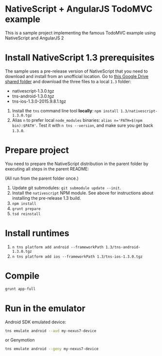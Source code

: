 # NativeScript + AngularJS TodoMVC example

This is a sample project implementing the famous TodoMVC example using NativeScript and AngularJS 2

# Install NativeScript 1.3 prerequisites

The sample uses a pre-release version of NativeScript that you need to download and install from an unofficial location. Go to [this Google Drive shared folder](https://drive.google.com/folderview?id=0B2NbnkQbtc4MY0NINlNKdWtHZms&usp=sharing) and download the three files to a local `1.3` folder:

* nativescript-1.3.0.tgz
* tns-android-1.3.0.tgz
* tns-ios-1.3.0-2015.9.8.1.tgz

1. Install the `tns` command line tool **locally**: `npm install 1.3/nativescript-1.3.0.tgz`
2. Alias `n` to prefer local `node_modules` binaries: `alias n='PATH=$(npm bin):$PATH'`. Test it with `n tns --version`, and make sure you get back `1.3.0`.

# Prepare project

You need to prepare the NativeScript distribution in the parent folder by executing all steps in the parent README:

(All run from the parent folder once.)

1. Update git submodules: `git submodule update --init`.
2. Install the `nativescript` NPM module. See above for instructions about installing the pre-release 1.3 build.
3. `npm install`
4. `grunt prepare`
5. `tsd reinstall`

# Install runtimes

1. `n tns platform add android --frameworkPath 1.3/tns-android-1.3.0.tgz`
1. `n tns platform add ios --frameworkPath 1.3/tns-ios-1.3.0.tgz`

# Compile

```sh
grunt app-full
```

# Run in the emulator

Android SDK emulated device:

```sh
tns emulate android --avd my-nexus7-device
```

or Genymotion

```sh
tns emulate android --geny my-nexus7-device
```
